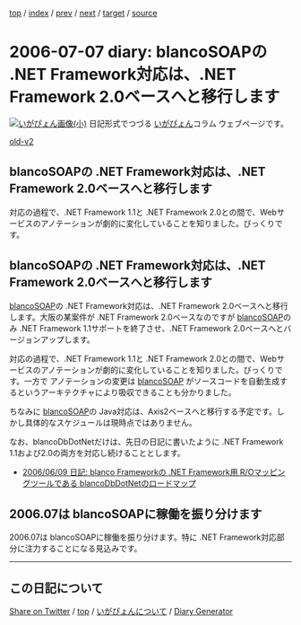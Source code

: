 [top](../index.html) 
 / [index](index.html) 
 / [prev](ig060705.html) 
 / [next](ig060710.html) 
 / [target](https://igapyon.github.io/diary/2006/ig060707.html) 
 / [source](https://github.com/igapyon/diary/blob/gh-pages/2006/ig060707.src.md) 

2006-07-07 diary: blancoSOAPの .NET Framework対応は、.NET Framework 2.0ベースへと移行します
=====================================================================================================
[![いがぴょん画像(小)](https://igapyon.github.io/diary/images/iga200306s.jpg "いがぴょん")](https://igapyon.github.io/diary/memo/memoigapyon.html) 日記形式でつづる [いがぴょん](https://igapyon.github.io/diary/memo/memoigapyon.html)コラム ウェブページです。

[old-v2](ig060707-orig.html)

## blancoSOAPの .NET Framework対応は、.NET Framework 2.0ベースへと移行します

対応の過程で、.NET Framework 1.1と .NET Framework 2.0との間で、Webサービスのアノテーションが劇的に変化していることを知りました。びっくりです。


## blancoSOAPの .NET Framework対応は、.NET Framework 2.0ベースへと移行します

[blancoSOAP](http://www.igapyon.jp/blanco/blancosoap.html)の .NET Framework対応は、.NET Framework 2.0ベースへと移行します。大阪の某案件が
.NET Framework 2.0ベースなのですが [blancoSOAP](http://www.igapyon.jp/blanco/blancosoap.html)のみ .NET Framework 1.1サポートを終了させ、.NET
Framework 2.0ベースへとバージョンアップします。

対応の過程で、.NET Framework 1.1と .NET Framework 2.0との間で、Webサービスのアノテーションが劇的に変化していることを知りました。びっくりです。一方で アノテーションの変更は [blancoSOAP](http://www.igapyon.jp/blanco/blancosoap.html) がソースコードを自動生成するというアーキテクチャにより吸収できることも分かりました。

ちなみに [blancoSOAP](http://www.igapyon.jp/blanco/blancosoap.html)の Java対応は、Axis2ベースへと移行する予定です。しかし具体的なスケジュールは現時点ではありません。

なお、blancoDbDotNetだけは、先日の日記に書いたように .NET Framework 1.1および2.0の両方を対応し続けることとします。

* [2006/06/09 日記: blanco Frameworkの .NET Framework用 R/Oマッピングツールである blancoDbDotNetのロードマップ](ig060609.html)

## 2006.07は blancoSOAPに稼働を振り分けます

2006.07は blancoSOAPに稼働を振り分けます。特に .NET Framework対応部分に注力することになる見込みです。


----------------------------------------------------------------------------------------------------

## この日記について

[Share on Twitter](https://twitter.com/intent/tweet?hashtags=igapyon%2Cdiary%2C%E3%81%84%E3%81%8C%E3%81%B4%E3%82%87%E3%82%93&text=blancoSOAP%E3%81%AE+.NET+Framework%E5%AF%BE%E5%BF%9C%E3%81%AF%E3%80%81.NET+Framework+2.0%E3%83%99%E3%83%BC%E3%82%B9%E3%81%B8%E3%81%A8%E7%A7%BB%E8%A1%8C%E3%81%97%E3%81%BE%E3%81%99&url=https%3A%2F%2Figapyon.github.io%2Fdiary%2F2006%2Fig060707.html) / [top](../index.html) / [いがぴょんについて](https://igapyon.github.io/diary/memo/memoigapyon.html) / [Diary Generator](https://github.com/igapyon/igapyonv3)
